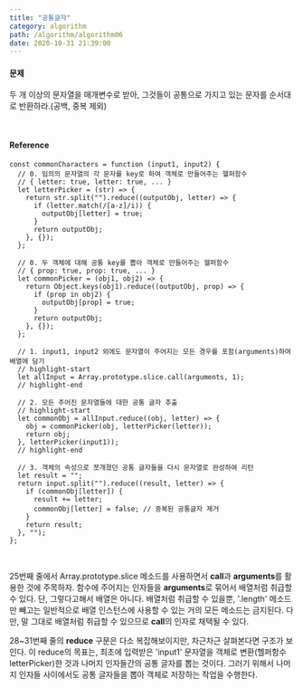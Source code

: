 ```yaml
---
title: "공통글자"
category: algorithm
path: /algorithm/algorithm06
date: 2020-10-31 21:39:00
---
```


#### 문제

두 개 이상의 문자열을 매개변수로 받아, 그것들이 공통으로 가지고 있는 문자를 순서대로 반환하라.(공백, 중복 제외)

<br>

#### Reference

```jsx{numberLines: true}
const commonCharacters = function (input1, input2) {
  // 0. 임의의 문자열의 각 문자를 key로 하여 객체로 만들어주는 헬퍼함수
  // { letter: true, letter: true, ... }
  let letterPicker = (str) => {
    return str.split("").reduce((outputObj, letter) => {
      if (letter.match(/[a-z]/i)) {
        outputObj[letter] = true;
      }
      return outputObj;
    }, {});
  };

  // 0. 두 객체에 대해 공통 key를 뽑아 객체로 만들어주는 헬퍼함수
  // { prop: true, prop: true, ... }
  let commonPicker = (obj1, obj2) => {
    return Object.keys(obj1).reduce((outputObj, prop) => {
      if (prop in obj2) {
        outputObj[prop] = true;
      }
      return outputObj;
    }, {});
  };

  // 1. input1, input2 외에도 문자열이 주어지는 모든 경우를 포함(arguments)하여 배열에 담기
  // highlight-start
  let allInput = Array.prototype.slice.call(arguments, 1);
  // highlight-end

  // 2. 모든 주어진 문자열들에 대한 공통 글자 추출
  // highlight-start
  let commonObj = allInput.reduce((obj, letter) => {
    obj = commonPicker(obj, letterPicker(letter));
    return obj;
  }, letterPicker(input1));
  // highlight-end

  // 3. 객체의 속성으로 쪼개졌던 공통 글자들을 다시 문자열로 완성하여 리턴
  let result = "";
  return input.split("").reduce((result, letter) => {
    if (commonObj[letter]) {
      result += letter;
      commonObj[letter] = false; // 중복된 공통글자 제거
    }
    return result;
  }, "");
};
```

<br>

25번째 줄에서 Array.prototype.slice 메소드를 사용하면서 **call**과 **arguments**를 활용한 것에 주목하자. 함수에 주어지는 인자들을 **arguments**로 묶어서 배열처럼 취급할 수 있다. 단, 그렇다고해서 배열은 아니다. 배열처럼 취급할 수 있을뿐, '.length' 메소드만 빼고는 일반적으로 배열 인스턴스에 사용할 수 있는 거의 모든 메소드는 금지된다. 다만, 말 그대로 배열처럼 취급할 수 있으므로 **call**의 인자로 채택될 수 있다.

28~31번째 줄의 **reduce** 구문은 다소 복잡해보이지만, 차근차근 살펴본다면 구조가 보인다. 이 reduce의 목표는, 최초에 입력받은 'input1' 문자열을 객체로 변환(헬퍼함수 letterPicker)한 것과 나머지 인자들간의 공통 글자를 뽑는 것이다. 그러기 위해서 나머지 인자들 사이에서도 공통 글자들을 뽑아 객체로 저장하는 작업을 수행한다.
